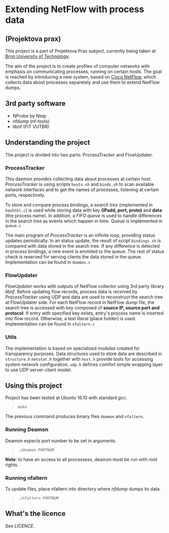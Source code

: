 # Extending NetFlow with process data
## (Projektova prax)
This project is a part of Projektova Prax subject, currently being taken at [Brno University of Technology](http://www.fit.vutbr.cz/).

The aim of the project is to create profiles of computer networks with emphasis on communicating processes, running on certain hosts. The goal is reached by introducing a new system, based on [Cisco NetFlow](https://en.wikipedia.org/wiki/NetFlow), which collects data about processes separetely and use them to extend NetFlow dumps.
## 3rd party software
* NProbe by Ntop
* nfdump (nf-tools)
* libnf (FIT VUTBR)

## Understanding the project
The project is divided into two parts: ProcessTracker and FlowUpdater. 

### ProcessTracker
This daemon provides collecting data about processes at certain host. *ProcessTracker* is using scripts `hosts.sh` and `binds.sh` to scan available network interfaces and to get the names of processes, listening at certain ports, respectively. 

To store and compare process bindings, a *search tree* (implemented in `hashtbl.c`) is used while storing data with key **(IPadd, port, proto)** and **data** (the process name). In addition, a *FIFO* *queue* is used to handle differences in the search tree as events which happen in time. Queue is implemented in `queue.c` 

The main program of *ProcessTracker* is an infinite loop, providing status updates periodically. In an status update, the result of script `bindings.sh` is compared with data stored in the search tree. If any difference is detected in process bindings, a new event is emmited to the queue. 
The rest of status check is reserved for serving clients the data stored in the queue.
Implementation can be found in `daemon.c`

### FlowUpdater

*FlowUpdater* works with outputs of NetFlow collector using 3rd party library *libnf*. Before updating flow records, process data is received by *ProcessTracker* using UDP and data are used to reconstruct the search tree at FlowUpdater side. 
For each NetFlow record in NetFlow dump file, the search tree is accessed with key composed of **source IP, source port and protocol**. If entry with specified key exists, entry's process name is inserted into flow record. Otherwise, a text literal (place holder) is used. Implementation can be found in `nfaltern.c`

### Utils
The implementation is based on specialized modules created for transparency purposes. 
Data structures used to store data are described in `structure.h`
`netstat.h` together with `host.h` provide tools for accessing system network configuration.
`udp.h` defines comfort simple wrapping layer to use UDP server-client model.




## Using this project
Project has been tested at Ubuntu 16.10 with standard *gcc*.
> `make`

The previous command produces binary files `deamon` and `nfaltern`.

### Running Deamon
Deamon expects port number to be set in arguments. 
> `./deamon PORTNUM`

**Note**: to have an access to all processess, deamon must be run with *root* rights. 
### Running nfaltern
To update files, place nfaltern into directory where *nfdump* dumps its data.
> `./nfaltern PORTNUM`
## What's the licence
See _LICENCE_.
